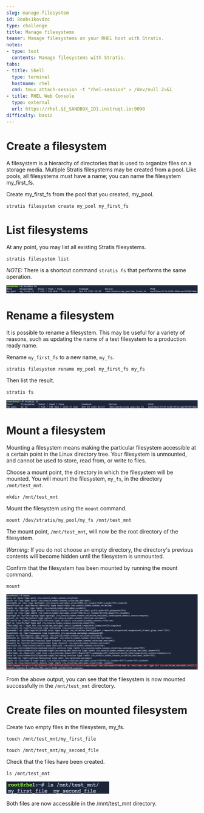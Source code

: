 ```yaml
---
slug: manage-filesystem
id: 8oobs1kovdzc
type: challenge
title: Manage filesystems
teaser: Manage filesystems on your RHEL host with Stratis.
notes:
- type: text
  contents: Manage filesystems with Stratis.
tabs:
- title: Shell
  type: terminal
  hostname: rhel
  cmd: tmux attach-session -t "rhel-session" > /dev/null 2>&1
- title: RHEL Web Console
  type: external
  url: https://rhel.${_SANDBOX_ID}.instruqt.io:9090
difficulty: basic
---
```

Create a filesystem
===================

A filesystem is a hierarchy of directories that is used to organize files on a storage media. Multiple Stratis filesystems may be created from a pool. Like pools, all filesystems must have a name; you can name the filesystem my_first_fs.

Create my_first_fs from the pool that you created, my_pool.

```
stratis filesystem create my_pool my_first_fs
```

List filesystems
================
At any point, you may list all existing Stratis filesystems.

```
stratis filesystem list
```

_*NOTE:*_ There is a shortcut command `stratis fs` that performs the same operation.

![list fs](../assets/listfs.png)

Rename a filesystem
===================

It is possible to rename a filesystem. This may be useful for a variety of reasons, such as updating the name of a test filesystem to a production ready name.

Rename `my_first_fs` to a new name, `my_fs`.

```
stratis filesystem rename my_pool my_first_fs my_fs
```

Then list the result.

```
stratis fs
```

![renamed](../assets/renamedfs.png)

Mount a filesystem
==================

Mounting a filesystem means making the particular filesystem accessible at a certain point in the Linux directory tree. Your filesystem is unmounted, and cannot be used to store, read from, or write to files.

Choose a mount point, the directory in which the filesystem will be mounted. You will mount the filesystem, `my_fs`, in the directory `/mnt/test_mnt`.

```
mkdir /mnt/test_mnt
```

Mount the filesystem using the `mount` command.

```
mount /dev/stratis/my_pool/my_fs /mnt/test_mnt
```

The mount point, `/mnt/test_mnt`, will now be the root directory of the filesystem.

_*Warning:*_ If you do not choose an empty directory, the directory's previous contents will become hidden until the filesystem is unmounted.

Confirm that the filesystem has been mounted by running the mount command.

```
mount
```
![mount output](../assets/mountoutput.png)

From the above output, you can see that the filesystem is now mounted successfully in the `/mnt/test_mnt` directory.

Create files on mounted filesystem
==================================

Create two empty files in the filesystem, my_fs.

```
touch /mnt/test_mnt/my_first_file
```

```
touch /mnt/test_mnt/my_second_file
```
Check that the files have been created.

```
ls /mnt/test_mnt
```

![two files](../assets/twofiles.png)

Both files are now accessible in the /mnt/test_mnt directory.
